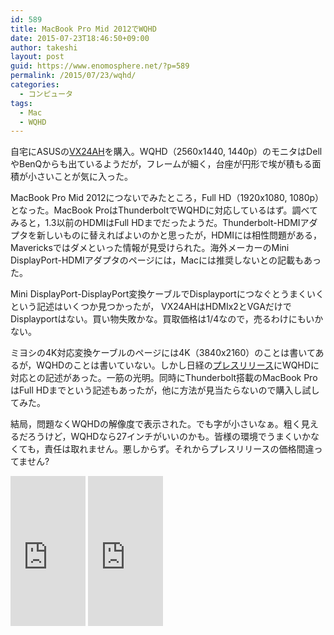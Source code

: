 ```yaml
---
id: 589
title: MacBook Pro Mid 2012でWQHD
date: 2015-07-23T18:46:50+09:00
author: takeshi
layout: post
guid: https://www.enomosphere.net/?p=589
permalink: /2015/07/23/wqhd/
categories:
  - コンピュータ
tags:
  - Mac
  - WQHD
---
```

自宅にASUSの<a href="https://www.asus.com/jp/Monitors/VX24AH/">VX24AH</a>を購入。WQHD（2560x1440, 1440p）のモニタはDellやBenQからも出ているようだが，フレームが細く，台座が円形で埃が積もる面積が小さいことが気に入った。
<!--more-->

MacBook Pro Mid 2012につないでみたところ，Full HD（1920x1080, 1080p）となった。MacBook ProはThunderboltでWQHDに対応しているはず。調べてみると，1.3以前のHDMIはFull HDまでだったようだ。Thunderbolt-HDMIアダプタを新しいものに替えればよいのかと思ったが，HDMIには相性問題がある，Mavericksではダメといった情報が見受けられた。海外メーカーのMini DisplayPort-HDMIアダプタのページには，Macには推奨しないとの記載もあった。

Mini DisplayPort-DisplayPort変換ケーブルでDisplayportにつなぐとうまくいくという記述はいくつか見つかったが， VX24AHはHDMIx2とVGAだけでDisplayportはない。買い物失敗かな。買取価格は1/4なので，売るわけにもいかない。

ミヨシの4K対応変換ケーブルのページには4K（3840x2160）のことは書いてあるが，WQHDのことは書いていない。しかし日経の<a href="http://release.nikkei.co.jp/detail.cfm?relID=389632&amp;lindID=4">プレスリリース</a>にWQHDに対応との記述があった。一筋の光明。同時にThunderbolt搭載のMacBook ProはFull HDまでという記述もあったが，他に方法が見当たらないので購入し試してみた。

結局，問題なくWQHDの解像度で表示された。でも字が小さいなぁ。粗く見えるだろうけど，WQHDなら27インチがいいのかも。皆様の環境でうまくいかなくても，責任は取れません。悪しからず。それからプレスリリースの価格間違ってません?
<iframe style="width: 120px; height: 240px;" src="http://rcm-fe.amazon-adsystem.com/e/cm?t=enomospheddoj-22&amp;o=9&amp;p=8&amp;l=as1&amp;asins=B00UN3BKJY&amp;ref=tf_til&amp;fc1=000000&amp;IS2=1&amp;lt1=_blank&amp;m=amazon&amp;lc1=0000FF&amp;bc1=000000&amp;bg1=FFFFFF&amp;f=ifr" width="300" height="150" frameborder="0" marginwidth="0" marginheight="0" scrolling="no"></iframe>
<iframe style="width: 120px; height: 240px;" src="http://rcm-fe.amazon-adsystem.com/e/cm?t=enomospheddoj-22&amp;o=9&amp;p=8&amp;l=as1&amp;asins=B011QYM0GK&amp;ref=tf_til&amp;fc1=000000&amp;IS2=1&amp;lt1=_blank&amp;m=amazon&amp;lc1=0000FF&amp;bc1=000000&amp;bg1=FFFFFF&amp;f=ifr" width="300" height="150" frameborder="0" marginwidth="0" marginheight="0" scrolling="no"></iframe>
